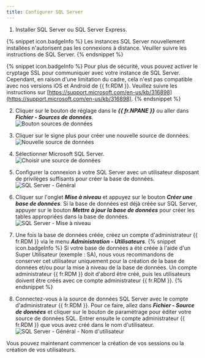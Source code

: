 ```yaml
---
title: Configurer SQL Server
---
```

1. Installer SQL Server ou SQL Server Express. 

{% snippet icon.badgeInfo %} 
Les instances SQL Server nouvellement installées n'autorisent pas les connexions à distance. Veuiller suivre les instructions de SQL Server. 
{% endsnippet %}
 
{% snippet icon.badgeInfo %} 
Pour plus de sécurité, vous pouvez activer le cryptage SSL pour communiquer avec votre instance de SQL Server. Cependant, en raison d'une limitation du cadre, cela n'est pas compatible avec nos versions iOS et Android de {{ fr.RDM }}. Veuillez suivre les instructions sur [https://support.microsoft.com/en-us/kb/316898](https://support.microsoft.com/en-us/kb/316898). 
{% endsnippet %}
 
2. Cliquer sur le bouton de réglage dans le ***{{ fr.NPANE }}*** ou aller dans ***Fichier - Sources de données***.  
![Bouton sources de données](https://webdevolutions.azureedge.net/docs/fr/rdm/mac/clip4241.png) 
1. Cliquer sur le signe plus pour créer une nouvelle source de données.  
![Nouvelle source de données](https://webdevolutions.azureedge.net/docs/fr/rdm/mac/clip4243.png) 
1. Sélectionner Microsoft SQL Server.  
![Choisir une source de données](https://webdevolutions.azureedge.net/docs/fr/rdm/mac/RdmMac4020.png) 
1. Configurer la connexion à votre SQL Server avec un utilisateur disposant de privilèges suffisants pour créer la base de données.  
![SQL Server - Général](https://webdevolutions.azureedge.net/docs/fr/rdm/mac/clip4265.png) 
1. Cliquer sur l'onglet ***Mise à niveau*** et appuyez sur le bouton ***Créer une base de données***. Si la base de données est déjà créée sur SQL Server, appuyer sur le bouton ***Mettre à jour la base de données*** pour créer les tables appropriées dans la base de données.  
![SQL Server - Mise à niveau](https://webdevolutions.azureedge.net/docs/fr/rdm/mac/RdmMac4021.png) 
1. Une fois la base de données créée, créez un compte d'administrateur {{ fr.RDM }} via le menu ***Administration - Utilisateurs***. 
{% snippet icon.badgeInfo %} 
Si votre base de données a été créée à l'aide d'un Super Utilisateur (exemple : SA), nous vous recommandons de conserver cet utilisateur uniquement pour la création de la base de données et/ou pour la mise à niveau de la base de données. Un compte administrateur {{ fr.RDM }} doit d'abord être créé, puis les utilisateurs doivent être créés avec ce compte administrateur {{ fr.RDM }}. 
{% endsnippet %}
 
8. Connectez-vous à la source de données SQL Server avec le compte d'administrateur {{ fr.RDM }}. Pour ce faire, allez dans ***Fichier - Source de données*** et cliquer sur le bouton de paramétrage pour éditer votre source de données SQL. Entrer ensuite le compte administrateur {{ fr.RDM }} que vous avez créé dans le nom d'utilisateur.  
![SQL  Server - Général - Nom d'utilisateur](https://webdevolutions.azureedge.net/docs/fr/rdm/mac/clip4265.png) 

Vous pouvez maintenant commencer la création de vos sessions ou la création de vos utilisateurs. 

